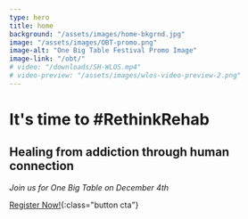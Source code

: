 ```yaml
---
type: hero
title: home
background: "/assets/images/home-bkgrnd.jpg"
image: "/assets/images/OBT-promo.png"
image-alt: "One Big Table Festival Promo Image"
image-link: "/obt/"
# video: "/downloads/SH-WLOS.mp4"
# video-preview: "/assets/images/wlos-video-preview-2.png"
---
```


# It's time to <span class="emphasized-header">#RethinkRehab</span>

## Healing from addiction through human connection

_Join us for <span class="emphasized-header">One Big Table</span> on December 4th_

[Register Now!](/obt/){:class="button cta"}
